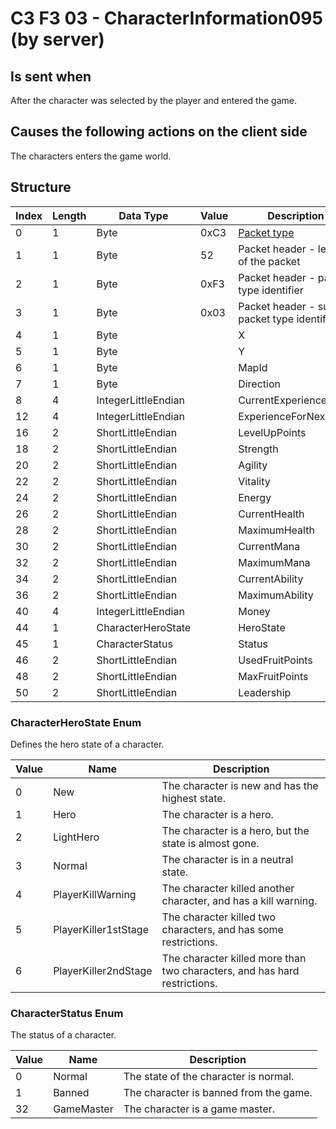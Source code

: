 # C3 F3 03 - CharacterInformation095 (by server)

## Is sent when

After the character was selected by the player and entered the game.

## Causes the following actions on the client side

The characters enters the game world.

## Structure

| Index | Length | Data Type | Value | Description |
|-------|--------|-----------|-------|-------------|
| 0 | 1 |   Byte   | 0xC3  | [Packet type](PacketTypes.md) |
| 1 | 1 |    Byte   |   52   | Packet header - length of the packet |
| 2 | 1 |    Byte   | 0xF3  | Packet header - packet type identifier |
| 3 | 1 |    Byte   | 0x03  | Packet header - sub packet type identifier |
| 4 | 1 | Byte |  | X |
| 5 | 1 | Byte |  | Y |
| 6 | 1 | Byte |  | MapId |
| 7 | 1 | Byte |  | Direction |
| 8 | 4 | IntegerLittleEndian |  | CurrentExperience |
| 12 | 4 | IntegerLittleEndian |  | ExperienceForNextLevel |
| 16 | 2 | ShortLittleEndian |  | LevelUpPoints |
| 18 | 2 | ShortLittleEndian |  | Strength |
| 20 | 2 | ShortLittleEndian |  | Agility |
| 22 | 2 | ShortLittleEndian |  | Vitality |
| 24 | 2 | ShortLittleEndian |  | Energy |
| 26 | 2 | ShortLittleEndian |  | CurrentHealth |
| 28 | 2 | ShortLittleEndian |  | MaximumHealth |
| 30 | 2 | ShortLittleEndian |  | CurrentMana |
| 32 | 2 | ShortLittleEndian |  | MaximumMana |
| 34 | 2 | ShortLittleEndian |  | CurrentAbility |
| 36 | 2 | ShortLittleEndian |  | MaximumAbility |
| 40 | 4 | IntegerLittleEndian |  | Money |
| 44 | 1 | CharacterHeroState |  | HeroState |
| 45 | 1 | CharacterStatus |  | Status |
| 46 | 2 | ShortLittleEndian |  | UsedFruitPoints |
| 48 | 2 | ShortLittleEndian |  | MaxFruitPoints |
| 50 | 2 | ShortLittleEndian |  | Leadership |

### CharacterHeroState Enum

Defines the hero state of a character.

| Value | Name | Description |
|-------|------|-------------|
| 0 | New | The character is new and has the highest state. |
| 1 | Hero | The character is a hero. |
| 2 | LightHero | The character is a hero, but the state is almost gone. |
| 3 | Normal | The character is in a neutral state. |
| 4 | PlayerKillWarning | The character killed another character, and has a kill warning. |
| 5 | PlayerKiller1stStage | The character killed two characters, and has some restrictions. |
| 6 | PlayerKiller2ndStage | The character killed more than two characters, and has hard restrictions. |

### CharacterStatus Enum

The status of a character.

| Value | Name | Description |
|-------|------|-------------|
| 0 | Normal | The state of the character is normal. |
| 1 | Banned | The character is banned from the game. |
| 32 | GameMaster | The character is a game master. |